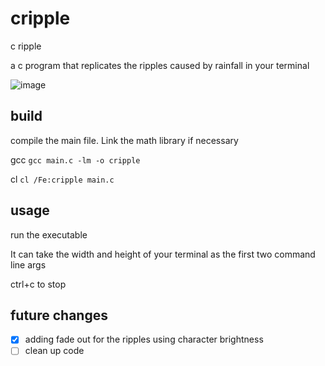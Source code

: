 # cripple

c ripple

a c program that replicates the ripples caused by rainfall in your terminal

![image](https://github.com/user-attachments/assets/67819231-bb1c-42b9-be09-74f4c0ade915)


## build

compile the main file. Link the math library if necessary

gcc
`gcc main.c -lm -o cripple`

cl
`cl /Fe:cripple main.c`

## usage

run the executable

It can take the width and height of your terminal as the first two command line 
args

ctrl+c to stop

## future changes

- [x] adding fade out for the ripples using character brightness
- [ ] clean up code

